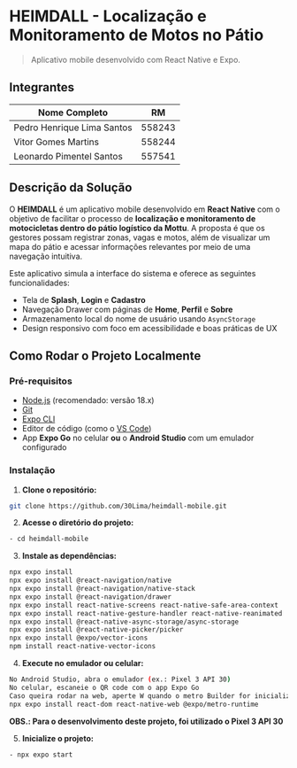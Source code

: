 # HEIMDALL - Localização e Monitoramento de Motos no Pátio
> Aplicativo mobile desenvolvido com React Native e Expo.

## Integrantes

| Nome Completo               | RM       |
|-----------------------------|----------|
| Pedro Henrique Lima Santos  | 558243   |
| Vitor Gomes Martins         | 558244   |
| Leonardo Pimentel Santos    | 557541   |

## Descrição da Solução

O **HEIMDALL** é um aplicativo mobile desenvolvido em **React Native** com o objetivo de facilitar o processo de **localização e monitoramento de motocicletas dentro do pátio logístico da Mottu**. A proposta é que os gestores possam registrar zonas, vagas e motos, além de visualizar um mapa do pátio e acessar informações relevantes por meio de uma navegação intuitiva.

Este aplicativo simula a interface do sistema e oferece as seguintes funcionalidades:

- Tela de **Splash**, **Login** e **Cadastro**
- Navegação Drawer com páginas de **Home**, **Perfil** e **Sobre**
- Armazenamento local do nome de usuário usando `AsyncStorage`
- Design responsivo com foco em acessibilidade e boas práticas de UX

## Como Rodar o Projeto Localmente

### Pré-requisitos

- [Node.js](https://nodejs.org/) (recomendado: versão 18.x)
- [Git](https://git-scm.com/)
- [Expo CLI](https://docs.expo.dev/get-started/installation/)
- Editor de código (como o [VS Code](https://code.visualstudio.com/))
- App **Expo Go** no celular **ou** o **Android Studio** com um emulador configurado

### Instalação

1. **Clone o repositório:**

```bash
git clone https://github.com/30Lima/heimdall-mobile.git
```
2. **Acesse o diretório do projeto:**

```bash
- cd heimdall-mobile
```

3. **Instale as dependências:**

```bash
npx expo install
npx expo install @react-navigation/native
npx expo install @react-navigation/native-stack
npx expo install @react-navigation/drawer
npx expo install react-native-screens react-native-safe-area-context
npx expo install react-native-gesture-handler react-native-reanimated
npx expo install @react-native-async-storage/async-storage
npx expo install @react-native-picker/picker
npx expo install @expo/vector-icons
npm install react-native-vector-icons
```

4. **Execute no emulador ou celular:**

```bash
No Android Studio, abra o emulador (ex.: Pixel 3 API 30)
No celular, escaneie o QR code com o app Expo Go
Caso queira rodar na web, aperte W quando o metro Builder for inicializado e baixe a dependencia:
npx expo install react-dom react-native-web @expo/metro-runtime
```

**OBS.: Para o desenvolvimento deste projeto, foi utilizado o Pixel 3 API 30**

5. **Inicialize o projeto:**

```bash
- npx expo start
```